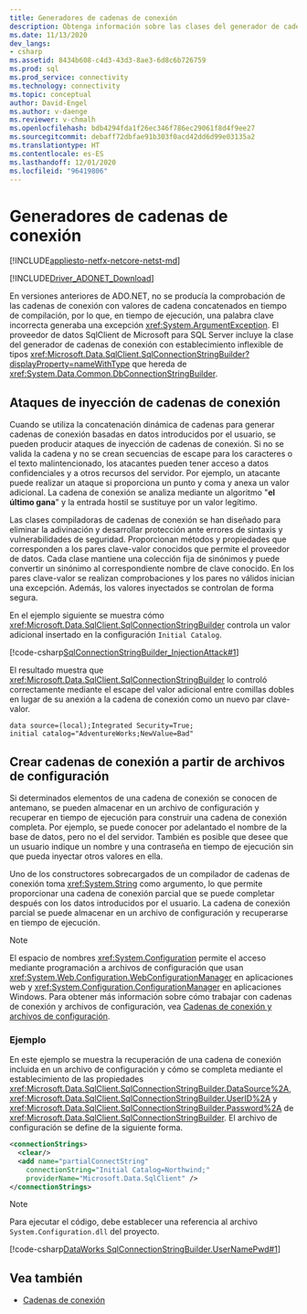 ```yaml
---
title: Generadores de cadenas de conexión
description: Obtenga información sobre las clases del generador de cadenas de conexión usadas para diferentes proveedores en ADO.NET, todas las cuales heredan de DbConnectionStringBuilder.
ms.date: 11/13/2020
dev_langs:
- csharp
ms.assetid: 8434b608-c4d3-43d3-8ae3-6d8c6b726759
ms.prod: sql
ms.prod_service: connectivity
ms.technology: connectivity
ms.topic: conceptual
author: David-Engel
ms.author: v-daenge
ms.reviewer: v-chmalh
ms.openlocfilehash: bdb4294fda1f26ec346f786ec29061f8d4f9ee27
ms.sourcegitcommit: debaff72dbfae91b303f0acd42dd6d99e03135a2
ms.translationtype: HT
ms.contentlocale: es-ES
ms.lasthandoff: 12/01/2020
ms.locfileid: "96419806"
---
```

# <a name="connection-string-builders"></a>Generadores de cadenas de conexión

[!INCLUDE[appliesto-netfx-netcore-netst-md](../../includes/appliesto-netfx-netcore-netst-md.md)]

[!INCLUDE[Driver_ADONET_Download](../../includes/driver_adonet_download.md)]

En versiones anteriores de ADO.NET, no se producía la comprobación de las cadenas de conexión con valores de cadena concatenados en tiempo de compilación, por lo que, en tiempo de ejecución, una palabra clave incorrecta generaba una excepción <xref:System.ArgumentException>. El proveedor de datos SqlClient de Microsoft para SQL Server incluye la clase del generador de cadenas de conexión con establecimiento inflexible de tipos <xref:Microsoft.Data.SqlClient.SqlConnectionStringBuilder?displayProperty=nameWithType> que hereda de <xref:System.Data.Common.DbConnectionStringBuilder>.

## <a name="connection-string-injection-attacks"></a>Ataques de inyección de cadenas de conexión

Cuando se utiliza la concatenación dinámica de cadenas para generar cadenas de conexión basadas en datos introducidos por el usuario, se pueden producir ataques de inyección de cadenas de conexión. Si no se valida la cadena y no se crean secuencias de escape para los caracteres o el texto malintencionado, los atacantes pueden tener acceso a datos confidenciales y a otros recursos del servidor. Por ejemplo, un atacante puede realizar un ataque si proporciona un punto y coma y anexa un valor adicional. La cadena de conexión se analiza mediante un algoritmo "**el último gana**" y la entrada hostil se sustituye por un valor legítimo.

Las clases compiladoras de cadenas de conexión se han diseñado para eliminar la adivinación y desarrollar protección ante errores de sintaxis y vulnerabilidades de seguridad. Proporcionan métodos y propiedades que corresponden a los pares clave-valor conocidos que permite el proveedor de datos. Cada clase mantiene una colección fija de sinónimos y puede convertir un sinónimo al correspondiente nombre de clave conocido. En los pares clave-valor se realizan comprobaciones y los pares no válidos inician una excepción. Además, los valores inyectados se controlan de forma segura.

En el ejemplo siguiente se muestra cómo <xref:Microsoft.Data.SqlClient.SqlConnectionStringBuilder> controla un valor adicional insertado en la configuración `Initial Catalog`.

[!code-csharp[SqlConnectionStringBuilder_InjectionAttack#1](~/../sqlclient/doc/samples/SqlConnectionStringBuilder_InjectionAttack.cs#1)]

El resultado muestra que <xref:Microsoft.Data.SqlClient.SqlConnectionStringBuilder> lo controló correctamente mediante el escape del valor adicional entre comillas dobles en lugar de su anexión a la cadena de conexión como un nuevo par clave-valor.

```output
data source=(local);Integrated Security=True;
initial catalog="AdventureWorks;NewValue=Bad"
```

## <a name="building-connection-strings-from-configuration-files"></a>Crear cadenas de conexión a partir de archivos de configuración

Si determinados elementos de una cadena de conexión se conocen de antemano, se pueden almacenar en un archivo de configuración y recuperar en tiempo de ejecución para construir una cadena de conexión completa. Por ejemplo, se puede conocer por adelantado el nombre de la base de datos, pero no el del servidor. También es posible que desee que un usuario indique un nombre y una contraseña en tiempo de ejecución sin que pueda inyectar otros valores en ella.

Uno de los constructores sobrecargados de un compilador de cadenas de conexión toma <xref:System.String> como argumento, lo que permite proporcionar una cadena de conexión parcial que se puede completar después con los datos introducidos por el usuario. La cadena de conexión parcial se puede almacenar en un archivo de configuración y recuperarse en tiempo de ejecución.

> [!NOTE]
> El espacio de nombres <xref:System.Configuration> permite el acceso mediante programación a archivos de configuración que usan <xref:System.Web.Configuration.WebConfigurationManager> en aplicaciones web y <xref:System.Configuration.ConfigurationManager> en aplicaciones Windows. Para obtener más información sobre cómo trabajar con cadenas de conexión y archivos de configuración, vea [Cadenas de conexión y archivos de configuración](connection-strings-and-configuration-files.md).

### <a name="example"></a>Ejemplo

En este ejemplo se muestra la recuperación de una cadena de conexión incluida en un archivo de configuración y cómo se completa mediante el establecimiento de las propiedades <xref:Microsoft.Data.SqlClient.SqlConnectionStringBuilder.DataSource%2A>, <xref:Microsoft.Data.SqlClient.SqlConnectionStringBuilder.UserID%2A> y <xref:Microsoft.Data.SqlClient.SqlConnectionStringBuilder.Password%2A> de <xref:Microsoft.Data.SqlClient.SqlConnectionStringBuilder>. El archivo de configuración se define de la siguiente forma.

```xml
<connectionStrings>
  <clear/>
  <add name="partialConnectString"
    connectionString="Initial Catalog=Northwind;"
    providerName="Microsoft.Data.SqlClient" />
</connectionStrings>
```

> [!NOTE]
> Para ejecutar el código, debe establecer una referencia al archivo `System.Configuration.dll` del proyecto.

[!code-csharp[DataWorks SqlConnectionStringBuilder.UserNamePwd#1](~/../sqlclient/doc/samples/SqlConnectionStringBuilder_UserNamePwd.cs#1)]
  
## <a name="see-also"></a>Vea también

- [Cadenas de conexión](connection-strings.md)
